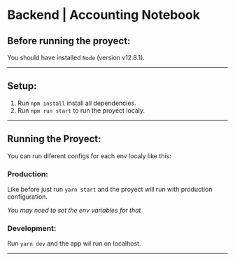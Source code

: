 # Backend | Accounting Notebook

## Before running the proyect:

You should have installed `Node` (version v12.8.1).

---

## Setup:

1. Run `npm install` install all dependencies.
2. Run `npm run start` to run the proyect localy.

---

## Running the Proyect:

You can run diferent configs for each env localy like this:

### Production:

Like before just run `yarn start` and the proyect will run with production configuration.

_You may need to set the env variables for that_

### Development:

Run `yarn dev` and the app wil run on localhost.

---
